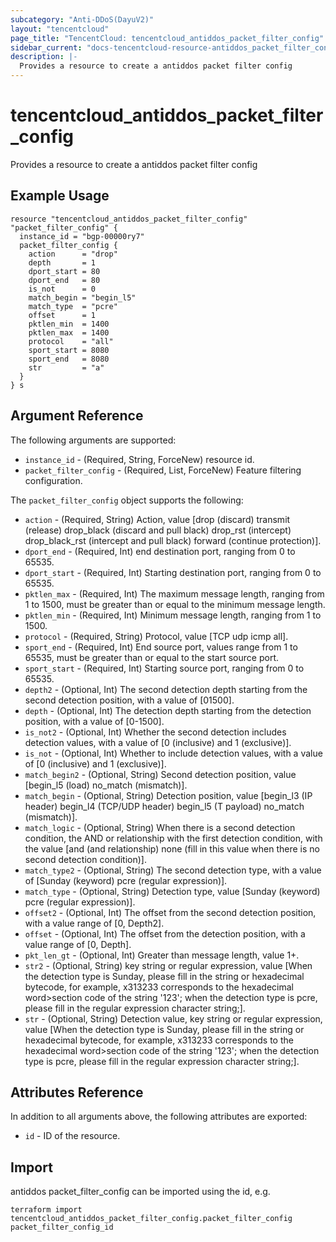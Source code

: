 ```yaml
---
subcategory: "Anti-DDoS(DayuV2)"
layout: "tencentcloud"
page_title: "TencentCloud: tencentcloud_antiddos_packet_filter_config"
sidebar_current: "docs-tencentcloud-resource-antiddos_packet_filter_config"
description: |-
  Provides a resource to create a antiddos packet filter config
---
```


# tencentcloud_antiddos_packet_filter_config

Provides a resource to create a antiddos packet filter config

## Example Usage

```hcl
resource "tencentcloud_antiddos_packet_filter_config" "packet_filter_config" {
  instance_id = "bgp-00000ry7"
  packet_filter_config {
    action      = "drop"
    depth       = 1
    dport_start = 80
    dport_end   = 80
    is_not      = 0
    match_begin = "begin_l5"
    match_type  = "pcre"
    offset      = 1
    pktlen_min  = 1400
    pktlen_max  = 1400
    protocol    = "all"
    sport_start = 8080
    sport_end   = 8080
    str         = "a"
  }
} s
```

## Argument Reference

The following arguments are supported:

* `instance_id` - (Required, String, ForceNew) resource id.
* `packet_filter_config` - (Required, List, ForceNew) Feature filtering configuration.

The `packet_filter_config` object supports the following:

* `action` - (Required, String) Action, value [drop (discard) transmit (release) drop_black (discard and pull black) drop_rst (intercept) drop_black_rst (intercept and pull black) forward (continue protection)].
* `dport_end` - (Required, Int) end destination port, ranging from 0 to 65535.
* `dport_start` - (Required, Int) Starting destination port, ranging from 0 to 65535.
* `pktlen_max` - (Required, Int) The maximum message length, ranging from 1 to 1500, must be greater than or equal to the minimum message length.
* `pktlen_min` - (Required, Int) Minimum message length, ranging from 1 to 1500.
* `protocol` - (Required, String) Protocol, value [TCP udp icmp all].
* `sport_end` - (Required, Int) End source port, values range from 1 to 65535, must be greater than or equal to the start source port.
* `sport_start` - (Required, Int) Starting source port, ranging from 0 to 65535.
* `depth2` - (Optional, Int) The second detection depth starting from the second detection position, with a value of [01500].
* `depth` - (Optional, Int) The detection depth starting from the detection position, with a value of [0-1500].
* `is_not2` - (Optional, Int) Whether the second detection includes detection values, with a value of [0 (inclusive) and 1 (exclusive)].
* `is_not` - (Optional, Int) Whether to include detection values, with a value of [0 (inclusive) and 1 (exclusive)].
* `match_begin2` - (Optional, String) Second detection position, value [begin_l5 (load) no_match (mismatch)].
* `match_begin` - (Optional, String) Detection position, value [begin_l3 (IP header) begin_l4 (TCP/UDP header) begin_l5 (T payload) no_match (mismatch)].
* `match_logic` - (Optional, String) When there is a second detection condition, the AND or relationship with the first detection condition, with the value [and (and relationship) none (fill in this value when there is no second detection condition)].
* `match_type2` - (Optional, String) The second detection type, with a value of [Sunday (keyword) pcre (regular expression)].
* `match_type` - (Optional, String) Detection type, value [Sunday (keyword) pcre (regular expression)].
* `offset2` - (Optional, Int) The offset from the second detection position, with a value range of [0, Depth2].
* `offset` - (Optional, Int) The offset from the detection position, with a value range of [0, Depth].
* `pkt_len_gt` - (Optional, Int) Greater than message length, value 1+.
* `str2` - (Optional, String) key string or regular expression, value [When the detection type is Sunday, please fill in the string or hexadecimal bytecode, for example, x313233 corresponds to the hexadecimal word&gt;section code of the string &#39;123&#39;; when the detection type is pcre, please fill in the regular expression character string;].
* `str` - (Optional, String) Detection value, key string or regular expression, value [When the detection type is Sunday, please fill in the string or hexadecimal bytecode, for example, x313233 corresponds to the hexadecimal word&gt;section code of the string &#39;123&#39;; when the detection type is pcre, please fill in the regular expression character string;].

## Attributes Reference

In addition to all arguments above, the following attributes are exported:

* `id` - ID of the resource.




## Import

antiddos packet_filter_config can be imported using the id, e.g.

```
terraform import tencentcloud_antiddos_packet_filter_config.packet_filter_config packet_filter_config_id
```


